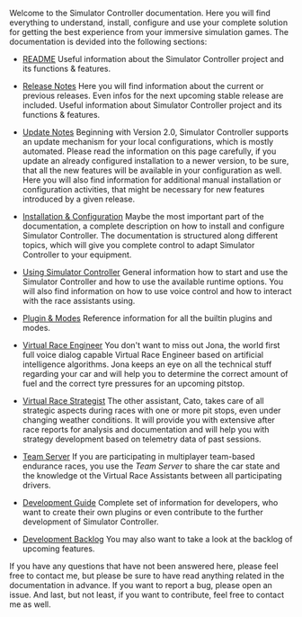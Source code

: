 Welcome to the Simulator Controller documentation. Here you will find everything to understand, install, configure and use your complete solution for getting the best experience from your immersive simulation games. The documentation is devided into the following sections:

  - [README](https://github.com/SeriousOldMan/Simulator-Controller/blob/main/README.md)
    Useful information about the Simulator Controller project and its functions & features. 

  - [Release Notes](https://github.com/SeriousOldMan/Simulator-Controller/wiki/Release-Notes)
    Here you will find information about the current or previous releases. Even infos for the next upcoming stable release are included. 
    Useful information about Simulator Controller project and its functions & features. 

  - [Update Notes](https://github.com/SeriousOldMan/Simulator-Controller/wiki/Update-Notes)
    Beginning with Version 2.0, Simulator Controller supports an update mechanism for your local configurations, which is mostly automated. Please read the information on this page carefully, if you update an already configured installation to a newer version, to be sure, that all the new features will be available in your configuration as well. Here you will also find information for additional manual installation or configuration activities, that might be necessary for new features introduced by a given release.
	
  - [Installation & Configuration](https://github.com/SeriousOldMan/Simulator-Controller/wiki/Installation-&-Configuration)
    Maybe the most important part of the documentation, a complete description on how to install and configure Simulator Controller. The documentation is structured along different topics, which will give you complete control to adapt Simulator Controller to your equipment.
	
  - [Using Simulator Controller](https://github.com/SeriousOldMan/Simulator-Controller/wiki/Using-Simulator-Controller)
    General information how to start and use the Simulator Controller and how to use the available runtime options.	You will also find information on how to use voice control and how to interact with the race assistants using.
	
  - [Plugin & Modes](https://github.com/SeriousOldMan/Simulator-Controller/wiki/Plugins-&-Modes)
    Reference information for all the builtin plugins and modes.  
	
  - [Virtual Race Engineer](https://github.com/SeriousOldMan/Simulator-Controller/wiki/Virtual-Race-Engineer)
    You don't want to miss out Jona, the world first full voice dialog capable Virtual Race Engineer based on artificial intelligence algorithms. Jona keeps an eye on all the technical stuff regarding your car and will help you to determine the correct amount of fuel and the correct tyre pressures for an upcoming pitstop.
	
  - [Virtual Race Strategist](https://github.com/SeriousOldMan/Simulator-Controller/wiki/Virtual-Race-Strategist)
    The other assistant, Cato, takes care of all strategic aspects during races with one or more pit stops, even under changing weather conditions. It will provide you with extensive after race reports for analysis and documentation and will help you with strategy development based on telemetry data of past sessions.
	
  - [Team Server](https://github.com/SeriousOldMan/Simulator-Controller/wiki/Team-Server)
    If you are participating in multiplayer team-based endurance races, you use the *Team Server* to share the car state and the knowledge ot the Virtual Race Assistants between all participating drivers.
	
  - [Development Guide](https://github.com/SeriousOldMan/Simulator-Controller/wiki/Development-Overview-&-Concepts)
    Complete set of information for developers, who want to create their own plugins or even contribute to the further development of Simulator Controller.
	
  - [Development Backlog](https://github.com/SeriousOldMan/Simulator-Controller/wiki/Backlog)
    You may also want to take a look at the backlog of upcoming features.
  
If you have any questions that have not been answered here, please feel free to contact me, but please be sure to have read anything related in the documentation in advance. If you want to report a bug, please open an issue. And last, but not least, if you want to contribute, feel free to contact me as well.